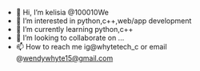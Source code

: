 - 👋 Hi, I’m kelisia @100010We
- 👀 I’m interested in python,c++,web/app development
- 🌱 I’m currently learning python,c++
- 💞️ I’m looking to collaborate on ...
- 📫 How to reach me ig@whytetech_c or email @wendywhyte15@gmail.com

<!---
100010We/100010We is a ✨ special ✨ repository because its `README.md` (this file) appears on your GitHub profile.
You can click the Preview link to take a look at your changes.
--->
